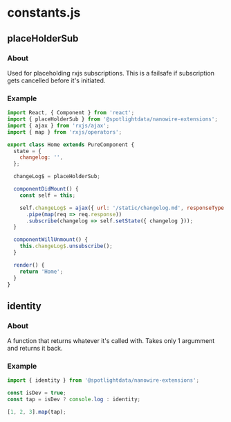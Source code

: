 # constants.js

## placeHolderSub

### About

Used for placeholding rxjs subscriptions.
This is a failsafe if subscription gets cancelled before it's initiated.

### Example

```javascript
import React, { Component } from 'react';
import { placeHolderSub } from '@spotlightdata/nanowire-extensions';
import { ajax } from 'rxjs/ajax';
import { map } from 'rxjs/operators';

export class Home extends PureComponent {
  state = {
    changelog: '',
  };

  changeLog$ = placeHolderSub;

  componentDidMount() {
    const self = this;

    self.changeLog$ = ajax({ url: '/static/changelog.md', responseType: 'text' })
      .pipe(map(req => req.response))
      .subscribe(changelog => self.setState({ changelog }));
  }

  componentWillUnmount() {
    this.changeLog$.unsubscribe();
  }

  render() {
  	return 'Home';
  }
}
```

## identity

### About

A function that returns whatever it's called with.
Takes only 1 argumment and returns it back.

### Example

```javascript
import { identity } from '@spotlightdata/nanowire-extensions';

const isDev = true;
const tap = isDev ? console.log : identity;

[1, 2, 3].map(tap);
```
